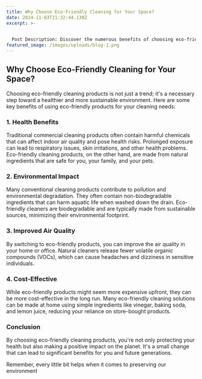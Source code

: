 ```yaml
---
title: Why Choose Eco-Friendly Cleaning for Your Space?
date: 2024-11-03T21:32:44.130Z
excerpt: >-
  

  Post Description: Discover the numerous benefits of choosing eco-friendly cleaning products for your home or office, from health advantages to environmental impacts. Learn why making the switch is essential for a sustainable future
featured_image: /images/uploads/blog-1.png
---
```

## Why Choose Eco-Friendly Cleaning for Your Space?

Choosing eco-friendly cleaning products is not just a trend; it's a necessary step toward a healthier and more sustainable environment. Here are some key benefits of using eco-friendly products for your cleaning needs:

### 1. **Health Benefits**

Traditional commercial cleaning products often contain harmful chemicals that can affect indoor air quality and pose health risks. Prolonged exposure can lead to respiratory issues, skin irritations, and other health problems. Eco-friendly cleaning products, on the other hand, are made from natural ingredients that are safe for you, your family, and your pets.

### 2. **Environmental Impact**

Many conventional cleaning products contribute to pollution and environmental degradation. They often contain non-biodegradable ingredients that can harm aquatic life when washed down the drain. Eco-friendly cleaners are biodegradable and are typically made from sustainable sources, minimizing their environmental footprint.

### 3. **Improved Air Quality**

By switching to eco-friendly products, you can improve the air quality in your home or office. Natural cleaners release fewer volatile organic compounds (VOCs), which can cause headaches and dizziness in sensitive individuals.

### 4. **Cost-Effective**

While eco-friendly products might seem more expensive upfront, they can be more cost-effective in the long run. Many eco-friendly cleaning solutions can be made at home using simple ingredients like vinegar, baking soda, and lemon juice, reducing your reliance on store-bought products.

### Conclusion

By choosing eco-friendly cleaning products, you're not only protecting your health but also making a positive impact on the planet. It's a small change that can lead to significant benefits for you and future generations.

Remember, every little bit helps when it comes to preserving our environment